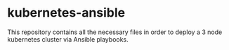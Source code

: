 # kubernetes-ansible
This repository contains all the necessary files in order to deploy a 3 node kubernetes cluster via Ansible playbooks.            
